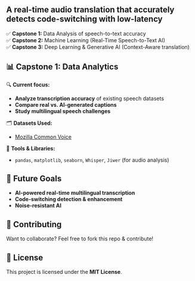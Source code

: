 ## **A real-time audio translation that accurately detects code-switching with low-latency**  
 
✅ **Capstone 1:** Data Analysis of speech-to-text accuracy  
✅ **Capstone 2:** Machine Learning (Real-Time Speech-to-Text AI)  
✅ **Capstone 3:** Deep Learning & Generative AI (Context-Aware translation)  

## 📊 Capstone 1: Data Analytics  
🔍 **Current focus:**  
- **Analyze transcription accuracy** of existing speech datasets  
- **Compare real vs. AI-generated captions**  
- **Study multilingual speech challenges**  

🗂 **Datasets Used:**  
- [Mozilla Common Voice](https://commonvoice.mozilla.org/en/datasets)  

📌 **Tools & Libraries:**  
- `pandas`, `matplotlib`, `seaborn`, `Whisper`, `Jiwer` (for audio analysis)  

## 🔮 Future Goals  
- **AI-powered real-time multilingual transcription**  
- **Code-switching detection & enhancement**  
- **Noise-resistant AI**  

## 📩 Contributing  
Want to collaborate? Feel free to fork this repo & contribute!  

## 📜 License  
This project is licensed under the **MIT License**.  
